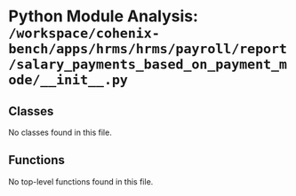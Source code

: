 # Python Module Analysis: `/workspace/cohenix-bench/apps/hrms/hrms/payroll/report/salary_payments_based_on_payment_mode/__init__.py`

## Classes

No classes found in this file.


## Functions

No top-level functions found in this file.
